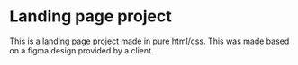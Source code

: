 # Landing page project

This is a landing page project made in pure html/css. This was made based on a figma design provided by a client.
